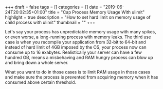 +++
draft = false
tags = []
categories = []
date = "2019-06-24T20:02:35+01:00"
title = "Cap Process Memory Usage With ulimit"
highlight = true
description = "How to set hard limit on memory usage of child process with ulimit"
thumbnail = ""
+++

Let's say your process has unpredictable memory usage with many spikes, or even worse, a long-running process with memory leaks. The third use case is when you recompile your application from 32-bit to 64-bit and instead of hard limit of 4GB imposed by the OS, your process now can consume up to 16 exabytes. Realistically your server can have a few hundred GB, means a misbehaving and RAM hungry process can blow up and bring down a whole server.

What you want to do in those cases is to limit RAM usage in those cases and make sure the process is prevented from acquiring memory when it has consumed above certain threshold.